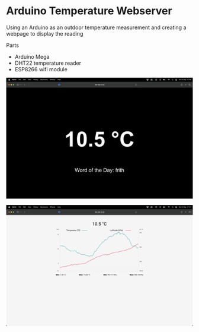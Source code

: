 # Arduino Temperature Webserver
Using an Arduino as an outdoor temperature measurement and creating a webpage to display the reading

Parts  
- Arduino Mega
- DHT22 temperature reader
- ESP8266 wifi module

![alt_text](https://github.com/hbsagen/arduino_temperature_webserver/blob/main/Screenshot%202023-09-23%20at%2021.48.01.png)
  
  
![alt_text](https://github.com/hbsagen/arduino_temperature_webserver/blob/main/Screenshot%202023-09-23%20at%2021.47.53.png)
